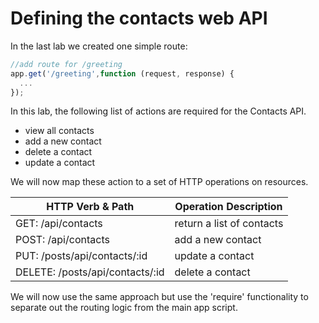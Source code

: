 

# Defining the contacts web API

In the last lab we created one simple route:
```javascript
//add route for /greeting 
app.get('/greeting',function (request, response) {
  ...
});
```
In this lab, the following list of actions are required for the Contacts API. 

- view all contacts
- add a new contact
- delete a contact
- update a contact

We will now map these action to a set of HTTP operations on resources. 

| HTTP Verb & Path | Operation Description |
| -- | -- |
| GET: /api/contacts |return a list of contacts |
| POST: /api/contacts |add a new contact |
| PUT: /posts/api/contacts/:id | update a contact |
| DELETE: /posts/api/contacts/:id | delete a contact |
We will now use the same approach but use the 'require' functionality to separate out the routing logic from the main app script.

